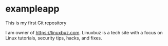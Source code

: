 # exampleapp
This is my first Git repository

I am owner of https://linuxbuz.com. Linuxbuz is a tech site with a focus on Linux tutorials, security tips, hacks, and fixes.
